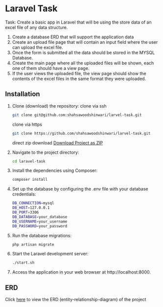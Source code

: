 # Laravel Task

Task: Create a basic app in Laravel that will be using the store data of an excel file of any data structure.

1. Create a database ERD that will support the application data
2. Create an upload file page that will contain an input field where the user can upload the excel file.
3. Once the form is submitted all the data should be stored in the MYSQL Database.
4. Create the main page where all the uploaded files will be shown, each one of them should have a view page.
5. If the user views the uploaded file, the view page should show the contents of the excel files in the same format they were uploaded.

## Installation

1. Clone (download) the repository:
   clone via ssh
    
   ```sh
   git clone git@github.com:shahsawoodshinwari/larvel-task.git
   ```
    
   clone via https
   ```sh
   git clone https://github.com/shahsawoodshinwari/larvel-task.git
   ```

   direct zip download
   [Download Project as ZIP](https://github.com/shahsawoodshinwari/larvel-task/archive/refs/heads/main.zip)

2. Navigate to the project directory:
   ```sh
   cd laravel-task
   ```
3. Install the dependencies using Composer:
   ```sh
   composer install
   ```
4. Set up the database by configuring the .env file with your database credentials:
   ```sh
   DB_CONNECTION=mysql
   DB_HOST=127.0.0.1
   DB_PORT=3306
   DB_DATABASE=your_database
   DB_USERNAME=your_username
   DB_PASSWORD=your_password
   ```
5. Run the database migrations:
   ```sh
   php artisan migrate
   ```
6. Start the Laravel development server:
   ```sh
   ./start.sh
   ```
7. Access the application in your web browser at http://localhost:8000.

## ERD
Click <a href="https://dbdocs.io/shahsawoodshinwari/Laravel-Task" target="_blank">here</a> to view the ERD (entity-relationship-diagram) of the project
